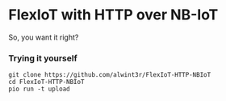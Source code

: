 FlexIoT with HTTP over NB-IoT
=============================

So, you want it right?

### Trying it yourself

```
git clone https://github.com/alwint3r/FlexIoT-HTTP-NBIoT
cd FlexIoT-HTTP-NBIoT
pio run -t upload
```
